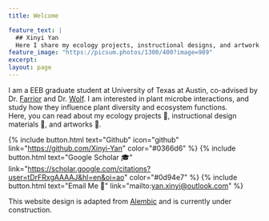 ```yaml
---
title: Welcome

feature_text: |
  ## Xinyi Yan
  Here I share my ecology projects, instructional designs, and artwork.
feature_image: "https://picsum.photos/1300/400?image=989"
excerpt: 
layout: page
---
```


I am a EEB graduate student at University of Texas at Austin, co-advised by Dr. [Farrior](https://sites.cns.utexas.edu/cfarrior) and Dr. [Wolf](https://ameliawolf.weebly.com/). I am interested in plant microbe interactions, and study how they influence plant diversity and ecosystem functions. <br>
Here, you can read about my ecology projects 🌲, instructional design materials 📝, and artworks 🎨.  

{% include button.html text="Github" icon="github" link="https://github.com/Xinyi-Yan" color="#0366d6" %} {% include button.html text="Google Scholar 🎓" link="https://scholar.google.com/citations?user=tDrFRxgAAAAJ&hl=en&oi=ao" color="#0d94e7" %} {% include button.html text="Email Me 📧" link="mailto:yan.xinyi@outlook.com" %} 

This website design is adapted from [Alembic](https://alembic.darn.es/) and is currently under construction. 
